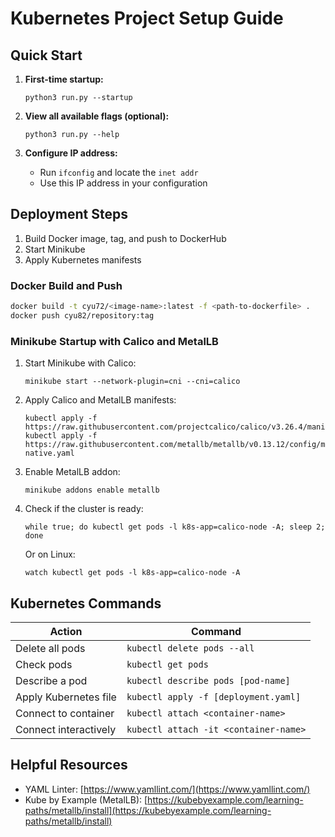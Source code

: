 # Kubernetes Project Setup Guide

## Quick Start

1. **First-time startup:**
   ```
   python3 run.py --startup
   ```

2. **View all available flags (optional):**
   ```
   python3 run.py --help
   ```

3. **Configure IP address:**
   - Run `ifconfig` and locate the `inet addr`
   - Use this IP address in your configuration

## Deployment Steps

1. Build Docker image, tag, and push to DockerHub
2. Start Minikube
3. Apply Kubernetes manifests

### Docker Build and Push

```bash
docker build -t cyu72/<image-name>:latest -f <path-to-dockerfile> .
docker push cyu82/repository:tag
```

### Minikube Startup with Calico and MetalLB

1. Start Minikube with Calico:
   ```
   minikube start --network-plugin=cni --cni=calico
   ```

2. Apply Calico and MetalLB manifests:
   ```
   kubectl apply -f https://raw.githubusercontent.com/projectcalico/calico/v3.26.4/manifests/calico.yaml
   kubectl apply -f https://raw.githubusercontent.com/metallb/metallb/v0.13.12/config/manifests/metallb-native.yaml
   ```

3. Enable MetalLB addon:
   ```
   minikube addons enable metallb
   ```

4. Check if the cluster is ready:
   ```
   while true; do kubectl get pods -l k8s-app=calico-node -A; sleep 2; done
   ```
   Or on Linux:
   ```
   watch kubectl get pods -l k8s-app=calico-node -A
   ```

## Kubernetes Commands

| Action | Command |
|--------|---------|
| Delete all pods | `kubectl delete pods --all` |
| Check pods | `kubectl get pods` |
| Describe a pod | `kubectl describe pods [pod-name]` |
| Apply Kubernetes file | `kubectl apply -f [deployment.yaml]` |
| Connect to container | `kubectl attach <container-name>` |
| Connect interactively | `kubectl attach -it <container-name>` |

## Helpful Resources

- YAML Linter: [https://www.yamllint.com/](https://www.yamllint.com/)
- Kube by Example (MetalLB): [https://kubebyexample.com/learning-paths/metallb/install](https://kubebyexample.com/learning-paths/metallb/install)